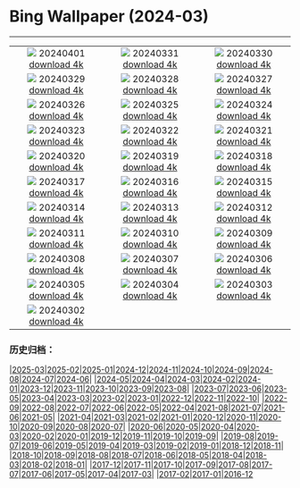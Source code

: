 # Bing Wallpaper (2024-03)
**************
| | | |
| :----: | :----: | :----: |
| ![](https://www.bing.com/th?id=OHR.StGeorgiRide_DE-DE6646277481_1920x1080.jpg) 20240401 [download 4k](https://www.bing.com/th?id=OHR.StGeorgiRide_DE-DE6646277481_UHD.jpg) | ![](https://www.bing.com/th?id=OHR.HungarianEggs_DE-DE6470935823_1920x1080.jpg) 20240331 [download 4k](https://www.bing.com/th?id=OHR.HungarianEggs_DE-DE6470935823_UHD.jpg) | ![](https://www.bing.com/th?id=OHR.PalazzoFarnese_DE-DE4941485496_1920x1080.jpg) 20240330 [download 4k](https://www.bing.com/th?id=OHR.PalazzoFarnese_DE-DE4941485496_UHD.jpg) |
| ![](https://www.bing.com/th?id=OHR.SouthStackLight_DE-DE4463746049_1920x1080.jpg) 20240329 [download 4k](https://www.bing.com/th?id=OHR.SouthStackLight_DE-DE4463746049_UHD.jpg) | ![](https://www.bing.com/th?id=OHR.ShanghaiBlossoms_DE-DE4316919248_1920x1080.jpg) 20240328 [download 4k](https://www.bing.com/th?id=OHR.ShanghaiBlossoms_DE-DE4316919248_UHD.jpg) | ![](https://www.bing.com/th?id=OHR.TeatroColon_DE-DE4190221983_1920x1080.jpg) 20240327 [download 4k](https://www.bing.com/th?id=OHR.TeatroColon_DE-DE4190221983_UHD.jpg) |
| ![](https://www.bing.com/th?id=OHR.HangRaiVietnam_DE-DE4086995351_1920x1080.jpg) 20240326 [download 4k](https://www.bing.com/th?id=OHR.HangRaiVietnam_DE-DE4086995351_UHD.jpg) | ![](https://www.bing.com/th?id=OHR.ColorfulHoli_DE-DE3992457522_1920x1080.jpg) 20240325 [download 4k](https://www.bing.com/th?id=OHR.ColorfulHoli_DE-DE3992457522_UHD.jpg) | ![](https://www.bing.com/th?id=OHR.ViewFieldsBavaria_DE-DE3928372966_1920x1080.jpg) 20240324 [download 4k](https://www.bing.com/th?id=OHR.ViewFieldsBavaria_DE-DE3928372966_UHD.jpg) |
| ![](https://www.bing.com/th?id=OHR.AmazonClouds_DE-DE3843150009_1920x1080.jpg) 20240323 [download 4k](https://www.bing.com/th?id=OHR.AmazonClouds_DE-DE3843150009_UHD.jpg) | ![](https://www.bing.com/th?id=OHR.WaikatoWater_DE-DE6943306276_1920x1080.jpg) 20240322 [download 4k](https://www.bing.com/th?id=OHR.WaikatoWater_DE-DE6943306276_UHD.jpg) | ![](https://www.bing.com/th?id=OHR.BwindiNationalForest_DE-DE2856746941_1920x1080.jpg) 20240321 [download 4k](https://www.bing.com/th?id=OHR.BwindiNationalForest_DE-DE2856746941_UHD.jpg) |
| ![](https://www.bing.com/th?id=OHR.SpringFrog_DE-DE4626076989_1920x1080.jpg) 20240320 [download 4k](https://www.bing.com/th?id=OHR.SpringFrog_DE-DE4626076989_UHD.jpg) | ![](https://www.bing.com/th?id=OHR.SpringCaveDale_DE-DE4412731356_1920x1080.jpg) 20240319 [download 4k](https://www.bing.com/th?id=OHR.SpringCaveDale_DE-DE4412731356_UHD.jpg) | ![](https://www.bing.com/th?id=OHR.ElephantRock_DE-DE1966506205_1920x1080.jpg) 20240318 [download 4k](https://www.bing.com/th?id=OHR.ElephantRock_DE-DE1966506205_UHD.jpg) |
| ![](https://www.bing.com/th?id=OHR.StFiniansBay_DE-DE5892582387_1920x1080.jpg) 20240317 [download 4k](https://www.bing.com/th?id=OHR.StFiniansBay_DE-DE5892582387_UHD.jpg) | ![](https://www.bing.com/th?id=OHR.BambooPanda_DE-DE5582492401_1920x1080.jpg) 20240316 [download 4k](https://www.bing.com/th?id=OHR.BambooPanda_DE-DE5582492401_UHD.jpg) | ![](https://www.bing.com/th?id=OHR.AvenueLimeTrees_DE-DE2066853614_1920x1080.jpg) 20240315 [download 4k](https://www.bing.com/th?id=OHR.AvenueLimeTrees_DE-DE2066853614_UHD.jpg) |
| ![](https://www.bing.com/th?id=OHR.AyutthayaTree_DE-DE1912781060_1920x1080.jpg) 20240314 [download 4k](https://www.bing.com/th?id=OHR.AyutthayaTree_DE-DE1912781060_UHD.jpg) | ![](https://www.bing.com/th?id=OHR.MagadiFlamingos_DE-DE1454409448_1920x1080.jpg) 20240313 [download 4k](https://www.bing.com/th?id=OHR.MagadiFlamingos_DE-DE1454409448_UHD.jpg) | ![](https://www.bing.com/th?id=OHR.BryceSnow_DE-DE0166968518_1920x1080.jpg) 20240312 [download 4k](https://www.bing.com/th?id=OHR.BryceSnow_DE-DE0166968518_UHD.jpg) |
| ![](https://www.bing.com/th?id=OHR.SleepyKoala_DE-DE9658817284_1920x1080.jpg) 20240311 [download 4k](https://www.bing.com/th?id=OHR.SleepyKoala_DE-DE9658817284_UHD.jpg) | ![](https://www.bing.com/th?id=OHR.AstrologicalClock_DE-DE9747364573_1920x1080.jpg) 20240310 [download 4k](https://www.bing.com/th?id=OHR.AstrologicalClock_DE-DE9747364573_UHD.jpg) | ![](https://www.bing.com/th?id=OHR.BistiBlue_DE-DE4146045796_1920x1080.jpg) 20240309 [download 4k](https://www.bing.com/th?id=OHR.BistiBlue_DE-DE4146045796_UHD.jpg) |
| ![](https://www.bing.com/th?id=OHR.TateLightUp_DE-DE4723592694_1920x1080.jpg) 20240308 [download 4k](https://www.bing.com/th?id=OHR.TateLightUp_DE-DE4723592694_UHD.jpg) | ![](https://www.bing.com/th?id=OHR.TarragonaSpain_DE-DE8015147907_1920x1080.jpg) 20240307 [download 4k](https://www.bing.com/th?id=OHR.TarragonaSpain_DE-DE8015147907_UHD.jpg) | ![](https://www.bing.com/th?id=OHR.WahclellaFalls_DE-DE6758659326_1920x1080.jpg) 20240306 [download 4k](https://www.bing.com/th?id=OHR.WahclellaFalls_DE-DE6758659326_UHD.jpg) |
| ![](https://www.bing.com/th?id=OHR.BangkokCircle_DE-DE6353935365_1920x1080.jpg) 20240305 [download 4k](https://www.bing.com/th?id=OHR.BangkokCircle_DE-DE6353935365_UHD.jpg) | ![](https://www.bing.com/th?id=OHR.ArenalCostaRica_DE-DE6048833504_1920x1080.jpg) 20240304 [download 4k](https://www.bing.com/th?id=OHR.ArenalCostaRica_DE-DE6048833504_UHD.jpg) | ![](https://www.bing.com/th?id=OHR.KrugerLeopard_DE-DE5629727103_1920x1080.jpg) 20240303 [download 4k](https://www.bing.com/th?id=OHR.KrugerLeopard_DE-DE5629727103_UHD.jpg) |
| ![](https://www.bing.com/th?id=OHR.ModicaItaly_DE-DE7624827179_1920x1080.jpg) 20240302 [download 4k](https://www.bing.com/th?id=OHR.ModicaItaly_DE-DE7624827179_UHD.jpg) |  |  |

### 历史归档：

|[2025-03](/../2025-03/2025-03.md)|[2025-02](/../2025-02/2025-02.md)|[2025-01](/../2025-01/2025-01.md)|[2024-12](/../2024-12/2024-12.md)|[2024-11](/../2024-11/2024-11.md)|[2024-10](/../2024-10/2024-10.md)|[2024-09](/../2024-09/2024-09.md)|[2024-08](/../2024-08/2024-08.md)|[2024-07](/../2024-07/2024-07.md)|[2024-06](/../2024-06/2024-06.md)|
|[2024-05](/../2024-05/2024-05.md)|[2024-04](/../2024-04/2024-04.md)|[2024-03](/2024-03.md)|[2024-02](/../2024-02/2024-02.md)|[2024-01](/../2024-01/2024-01.md)|[2023-12](/../2023-12/2023-12.md)|[2023-11](/../2023-11/2023-11.md)|[2023-10](/../2023-10/2023-10.md)|[2023-09](/../2023-09/2023-09.md)|[2023-08](/../2023-08/2023-08.md)|
|[2023-07](/../2023-07/2023-07.md)|[2023-06](/../2023-06/2023-06.md)|[2023-05](/../2023-05/2023-05.md)|[2023-04](/../2023-04/2023-04.md)|[2023-03](/../2023-03/2023-03.md)|[2023-02](/../2023-02/2023-02.md)|[2023-01](/../2023-01/2023-01.md)|[2022-12](/../2022-12/2022-12.md)|[2022-11](/../2022-11/2022-11.md)|[2022-10](/../2022-10/2022-10.md)|
|[2022-09](/../2022-09/2022-09.md)|[2022-08](/../2022-08/2022-08.md)|[2022-07](/../2022-07/2022-07.md)|[2022-06](/../2022-06/2022-06.md)|[2022-05](/../2022-05/2022-05.md)|[2022-04](/../2022-04/2022-04.md)|[2021-08](/../2021-08/2021-08.md)|[2021-07](/../2021-07/2021-07.md)|[2021-06](/../2021-06/2021-06.md)|[2021-05](/../2021-05/2021-05.md)|
|[2021-04](/../2021-04/2021-04.md)|[2021-03](/../2021-03/2021-03.md)|[2021-02](/../2021-02/2021-02.md)|[2021-01](/../2021-01/2021-01.md)|[2020-12](/../2020-12/2020-12.md)|[2020-11](/../2020-11/2020-11.md)|[2020-10](/../2020-10/2020-10.md)|[2020-09](/../2020-09/2020-09.md)|[2020-08](/../2020-08/2020-08.md)|[2020-07](/../2020-07/2020-07.md)|
|[2020-06](/../2020-06/2020-06.md)|[2020-05](/../2020-05/2020-05.md)|[2020-04](/../2020-04/2020-04.md)|[2020-03](/../2020-03/2020-03.md)|[2020-02](/../2020-02/2020-02.md)|[2020-01](/../2020-01/2020-01.md)|[2019-12](/../2019-12/2019-12.md)|[2019-11](/../2019-11/2019-11.md)|[2019-10](/../2019-10/2019-10.md)|[2019-09](/../2019-09/2019-09.md)|
|[2019-08](/../2019-08/2019-08.md)|[2019-07](/../2019-07/2019-07.md)|[2019-06](/../2019-06/2019-06.md)|[2019-05](/../2019-05/2019-05.md)|[2019-04](/../2019-04/2019-04.md)|[2019-03](/../2019-03/2019-03.md)|[2019-02](/../2019-02/2019-02.md)|[2019-01](/../2019-01/2019-01.md)|[2018-12](/../2018-12/2018-12.md)|[2018-11](/../2018-11/2018-11.md)|
|[2018-10](/../2018-10/2018-10.md)|[2018-09](/../2018-09/2018-09.md)|[2018-08](/../2018-08/2018-08.md)|[2018-07](/../2018-07/2018-07.md)|[2018-06](/../2018-06/2018-06.md)|[2018-05](/../2018-05/2018-05.md)|[2018-04](/../2018-04/2018-04.md)|[2018-03](/../2018-03/2018-03.md)|[2018-02](/../2018-02/2018-02.md)|[2018-01](/../2018-01/2018-01.md)|
|[2017-12](/../2017-12/2017-12.md)|[2017-11](/../2017-11/2017-11.md)|[2017-10](/../2017-10/2017-10.md)|[2017-09](/../2017-09/2017-09.md)|[2017-08](/../2017-08/2017-08.md)|[2017-07](/../2017-07/2017-07.md)|[2017-06](/../2017-06/2017-06.md)|[2017-05](/../2017-05/2017-05.md)|[2017-04](/../2017-04/2017-04.md)|[2017-03](/../2017-03/2017-03.md)|
|[2017-02](/../2017-02/2017-02.md)|[2017-01](/../2017-01/2017-01.md)|[2016-12](/../2016-12/2016-12.md)